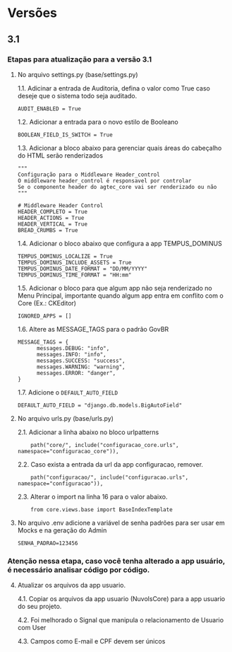 # Versões

## 3.1

### Etapas para atualização para a versão 3.1

 1. No arquivo settings.py (base/settings.py)
 
     1.1. Adicinar a entrada de Auditoria, defina o valor como True caso deseje que o sistema todo seja auditado.

        AUDIT_ENABLED = True
 
     1.2. Adicionar a entrada para o novo estilo de Booleano

        BOOLEAN_FIELD_IS_SWITCH = True
 
     1.3. Adicionar a bloco abaixo para gerenciar quais áreas do cabeçalho do HTML serão renderizados  
        
        """
        Configuração para o Middleware Header_control
        O middleware header_control é responsavel por controlar
        Se o componente header do agtec_core vai ser renderizado ou não
        """
        
        # Middleware Header Control
        HEADER_COMPLETO = True
        HEADER_ACTIONS = True
        HEADER_VERTICAL = True
        BREAD_CRUMBS = True

     1.4. Adicionar o bloco abaixo que configura a app TEMPUS_DOMINUS
    
        TEMPUS_DOMINUS_LOCALIZE = True
        TEMPUS_DOMINUS_INCLUDE_ASSETS = True
        TEMPUS_DOMINUS_DATE_FORMAT = "DD/MM/YYYY"
        TEMPUS_DOMINUS_TIME_FORMAT = "HH:mm"

       1.5. Adicionar o bloco para que algum app não seja renderizado no Menu Principal,
       importante quando algum app entra em conflito com o Core (Ex.: CKEditor)

        IGNORED_APPS = []

       1.6. Altere as MESSAGE_TAGS para o padrão GovBR

        MESSAGE_TAGS = {
              messages.DEBUG: "info",
              messages.INFO: "info",
              messages.SUCCESS: "success",
              messages.WARNING: "warning",
              messages.ERROR: "danger",
        }

       1.7. Adicione o `DEFAULT_AUTO_FIELD`

        DEFAULT_AUTO_FIELD = "django.db.models.BigAutoField"

 2. No arquivo urls.py (base/urls.py)

     2.1. Adicionar a linha abaixo no bloco urlpatterns

            path("core/", include("configuracao_core.urls", namespace="configuracao_core")),

     2.2. Caso exista a entrada da url da app configuracao, remover.

            path("configuracao/", include("configuracao.urls", namespace="configuracao")),  

     2.3. Alterar o import na linha 16 para o valor abaixo.

            from core.views.base import BaseIndexTemplate

3. No arquivo .env adicione a variável de senha padrões para ser usar em Mocks e na geração do Admin

       SENHA_PADRAO=123456

### Atenção nessa etapa, caso você tenha alterado a app usuário, é necessário analisar código por código.

 4. Atualizar os arquivos da app usuario. 
 
     4.1. Copiar os arquivos da app usuario (NuvolsCore) para a app usuario do seu projeto.

     4.2. Foi melhorado o Signal que manipula o relacionamento de Usuario com User

     4.3. Campos como E-mail e CPF devem ser únicos
